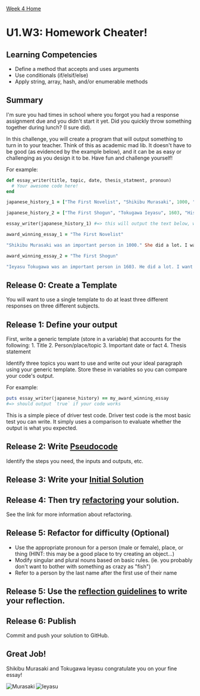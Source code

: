 [Week 4 Home](./)

# U1.W3: Homework Cheater!

## Learning Competencies
- Define a method that accepts and uses arguments
- Use conditionals (if/elsif/else)
- Apply string, array, hash, and/or enumerable methods

## Summary
I'm sure you had times in school where you forgot you had a response assignment due and you didn't start it yet. Did you quickly throw something together during lunch? (I sure did).

In this challenge, you will create a program that will output something to turn in to your teacher. Think of this as academic mad lib. It doesn't have to be good (as evidenced by the example below), and it can be as easy or challenging as you design it to be. Have fun and challenge yourself!

For example:

```ruby
def essay_writer(title, topic, date, thesis_statment, pronoun)
  # Your awesome code here!
end

japanese_history_1 = ["The First Novelist", "Shikibu Murasaki", 1000, "She wrote the world's first novel, the Tale of Genji, between 1000 and 1012 and was a lady-in-waiting in the Heian Imperial court.", female]

japanese_history_2 = ["The First Shogun", "Tokugawa Ieyasu", 1603, "His most important contribution to history is that he founded the Tokugawa period, a peaceful time that lasted over 200 years.", male]

essay_writer(japanese_history_1) #=> this will output the text below, which I've saved as a variable `my_award_winning_essay_1` and "award_winning_essay_2"

award_winning_essay_1 = "The First Novelist"

"Shikibu Murasaki was an important person in 1000." She did a lot. I want to learn more about her. She wrote the world's first novel, the Tale of Genji, between 1000 and 1012 and was a lady-in-waiting in the Heian Imperial court. Shikibu's contribution is important

award_winning_essay_2 = "The First Shogun"

"Ieyasu Tokugawa was an important person in 1603. He did a lot. I want to learn more about him. His most important contribution to history is that he founded the Tokugawa period, a peaceful time that lasted over 200 years. Tokugawa's contribution is important."
```

## Release 0: Create a Template
You will want to use a single template to do at least three different responses on three different subjects.

## Release 1: Define your output
First, write a generic template (store in a variable) that accounts for the following:
     1. Title
     2. Person/place/topic
     3. Important date or fact
     4. Thesis statement

Identify three topics you want to use and write out your ideal paragraph using your generic template. Store these in variables so you can compare your code's output.

For example:

```ruby
puts essay_writer(japanese_history) == my_award_winning_essay
#=> should output `true` if your code works
```
This is a simple piece of driver test code. Driver test code is the most basic test you can write. It simply uses a comparison to evaluate whether the output is what you expected.

## Release 2: Write [Pseudocode](https://github.com/Devbootcamp/phase-0-handbook/blob/master/coding-references/pseudocode.md)
Identify the steps you need, the inputs and outputs, etc.

## Release 3: Write your [Initial Solution](https://github.com/Devbootcamp/phase-0-handbook/blob/master/coding-references/initial-solution.md)

## Release 4: Then try [refactoring](https://github.com/Devbootcamp/phase-0-handbook/blob/master/coding-references/refactoring.md) your solution.
See the link for more information about refactoring.

## Release 5: Refactor for difficulty (Optional)
- Use the appropriate pronoun for a person (male or female), place, or thing (HINT: this may be a good place to try creating an object...)
- Modify singular and plural nouns based on basic rules. (ie. you probably don't want to bother with something as crazy as "fish")
- Refer to a person by the last name after the first use of their name

## Release 5: Use the [reflection guidelines](https://github.com/Devbootcamp/phase-0-handbook/blob/master/coding-references/reflection-guidelines.md) to write your reflection.

## Release 6: Publish
Commit and push your solution to GitHub.

## Great Job!
Shikibu Murasaki and Tokugawa Ieyasu congratulate you on your fine essay!

![Murasaki](../imgs/murasaki.jpg)
![Ieyasu](../imgs/ieyasu.png)